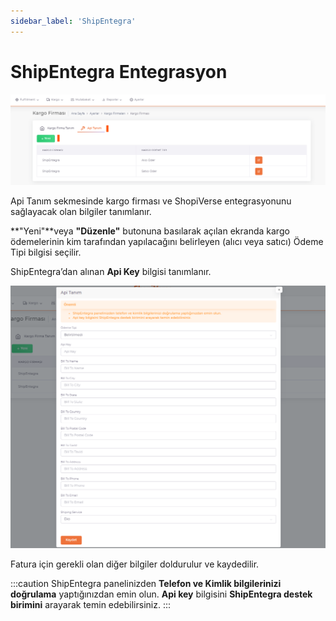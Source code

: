 ```yaml
---
sidebar_label: 'ShipEntegra'
---
```


# ShipEntegra Entegrasyon

![CargoApi](../cargo-entegration/img/CargoApiAdd.png)

Api Tanım sekmesinde kargo firması ve ShopiVerse entegrasyonunu sağlayacak olan bilgiler tanımlanır. 

**"Yeni"**veya **"Düzenle"** butonuna basılarak açılan ekranda kargo ödemelerinin kim tarafından yapılacağını belirleyen (alıcı veya satıcı) Ödeme Tipi bilgisi seçilir. 

ShipEntegra’dan alınan **Api Key** bilgisi tanımlanır. 

![CargoApiAdd](../cargo-entegration/img/CargoApiAddNew.png)

Fatura için gerekli olan diğer bilgiler doldurulur ve kaydedilir. 

:::caution
ShipEntegra panelinizden **Telefon ve Kimlik bilgilerinizi doğrulama** yaptığınızdan emin olun.
**Api key** bilgisini **ShipEntegra destek birimini** arayarak temin edebilirsiniz.
:::

